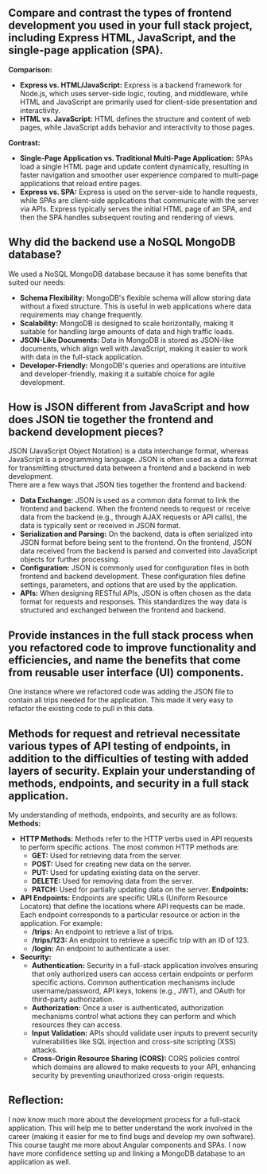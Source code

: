 ## Compare and contrast the types of frontend development you used in your full stack project, including Express HTML, JavaScript, and the single-page application (SPA).

**Comparison:**
- **Express vs. HTML/JavaScript:** Express is a backend framework for Node.js, which uses server-side logic, routing, and middleware, while HTML and JavaScript are primarily used for client-side presentation and interactivity.
- **HTML vs. JavaScript:** HTML defines the structure and content of web pages, while JavaScript adds behavior and interactivity to those pages.

**Contrast:**
- **Single-Page Application vs. Traditional Multi-Page Application:** SPAs load a single HTML page and update content dynamically, resulting in faster navigation and smoother user experience compared to multi-page applications that reload entire pages.
- **Express vs. SPA:** Express is used on the server-side to handle requests, while SPAs are client-side applications that communicate with the server via APIs. Express typically serves the initial HTML page of an SPA, and then the SPA handles subsequent routing and rendering of views.

## Why did the backend use a NoSQL MongoDB database?

We used a NoSQL MongoDB database because it has some benefits that suited our needs:
- **Schema Flexibility:** MongoDB's flexible schema will allow storing data without a fixed structure. This is useful in web applications where data requirements may change frequently.
- **Scalability:** MongoDB is designed to scale horizontally, making it suitable for handling large amounts of data and high traffic loads.
- **JSON-Like Documents:** Data in MongoDB is stored as JSON-like documents, which align well with JavaScript, making it easier to work with data in the full-stack application.
- **Developer-Friendly:** MongoDB's queries and operations are intuitive and developer-friendly, making it a suitable choice for agile development.

## How is JSON different from JavaScript and how does JSON tie together the frontend and backend development pieces?

JSON (JavaScript Object Notation) is a data interchange format, whereas JavaScript is a programming language. JSON is often used as a data format for transmitting structured data between a frontend and a backend in web development.\
There are a few ways that JSON ties together the frontend and backend:
- **Data Exchange:** JSON is used as a common data format to link the frontend and backend. When the frontend needs to request or receive data from the backend (e.g., through AJAX requests or API calls), the data is typically sent or received in JSON format.
- **Serialization and Parsing:** On the backend, data is often serialized into JSON format before being sent to the frontend. On the frontend, JSON data received from the backend is parsed and converted into JavaScript objects for further processing.
- **Configuration:** JSON is commonly used for configuration files in both frontend and backend development. These configuration files define settings, parameters, and options that are used by the application.
- **APIs:** When designing RESTful APIs, JSON is often chosen as the data format for requests and responses. This standardizes the way data is structured and exchanged between the frontend and backend.

## Provide instances in the full stack process when you refactored code to improve functionality and efficiencies, and name the benefits that come from reusable user interface (UI) components.
One instance where we refactored code was adding the JSON file to contain all trips needed for the application. This made it very easy to refactor the existing code to pull in this data.

## Methods for request and retrieval necessitate various types of API testing of endpoints, in addition to the difficulties of testing with added layers of security. Explain your understanding of methods, endpoints, and security in a full stack application.
My understanding of methods, endpoints, and security are as follows:\
**Methods:**
- **HTTP Methods:** Methods refer to the HTTP verbs used in API requests to perform specific actions. The most common HTTP methods are:
  - **GET:** Used for retrieving data from the server.
  - **POST:** Used for creating new data on the server.
  - **PUT:** Used for updating existing data on the server.
  - **DELETE:** Used for removing data from the server.
  - **PATCH:** Used for partially updating data on the server.
**Endpoints:**
- **API Endpoints:** Endpoints are specific URLs (Uniform Resource Locators) that define the locations where API requests can be made. Each endpoint corresponds to a particular resource or action in the application. For example:
  - **/trips:** An endpoint to retrieve a list of trips.
  - **/trips/123:** An endpoint to retrieve a specific trip with an ID of 123.
  - **/login:** An endpoint to authenticate a user.
- **Security:**
  - **Authentication:** Security in a full-stack application involves ensuring that only authorized users can access certain endpoints or perform specific actions. Common authentication mechanisms include username/password, API keys, tokens (e.g., JWT), and OAuth for third-party authorization.
  - **Authorization:** Once a user is authenticated, authorization mechanisms control what actions they can perform and which resources they can access.
  - **Input Validation:** APIs should validate user inputs to prevent security vulnerabilities like SQL injection and cross-site scripting (XSS) attacks.
  - **Cross-Origin Resource Sharing (CORS):** CORS policies control which domains are allowed to make requests to your API, enhancing security by preventing unauthorized cross-origin requests.

## Reflection:
I now know much more about the development process for a full-stack application. This will help me to better understand the work involved in the career (making it easier for me to find bugs and develop my own software). This course taught me more about Angular components and SPAs. I now have more confidence setting up and linking a MongoDB database to an application as well.
